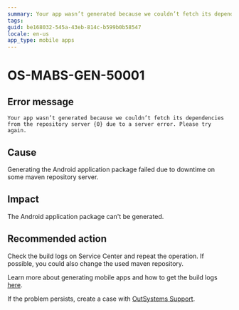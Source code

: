 ```yaml
---
summary: Your app wasn’t generated because we couldn’t fetch its dependencies from the repository server {0} due to a server error. Please try again.
tags:
guid: be168032-545a-43eb-814c-b599b0b58547
locale: en-us
app_type: mobile apps
---
```


# OS-MABS-GEN-50001

## Error message

`Your app wasn’t generated because we couldn’t fetch its dependencies from the repository server {0} due to a server error. Please try again.`

## Cause

Generating the Android application package failed due to downtime on some maven repository server.

## Impact

The Android application package can't be generated.

## Recommended action

Check the build logs on Service Center and repeat the operation. If possible, you could also change the used maven repository.

Learn more about generating mobile apps and how to get the build logs [here](https://success.outsystems.com/Documentation/11/Delivering_Mobile_Apps/Generate_and_Distribute_Your_Mobile_App#download-mobile-app-build-logs).

If the problem persists, create a case with [OutSystems Support](https://www.outsystems.com/support/portal/open-support-case?ErrorCode=OS-MABS-GEN-50001).
